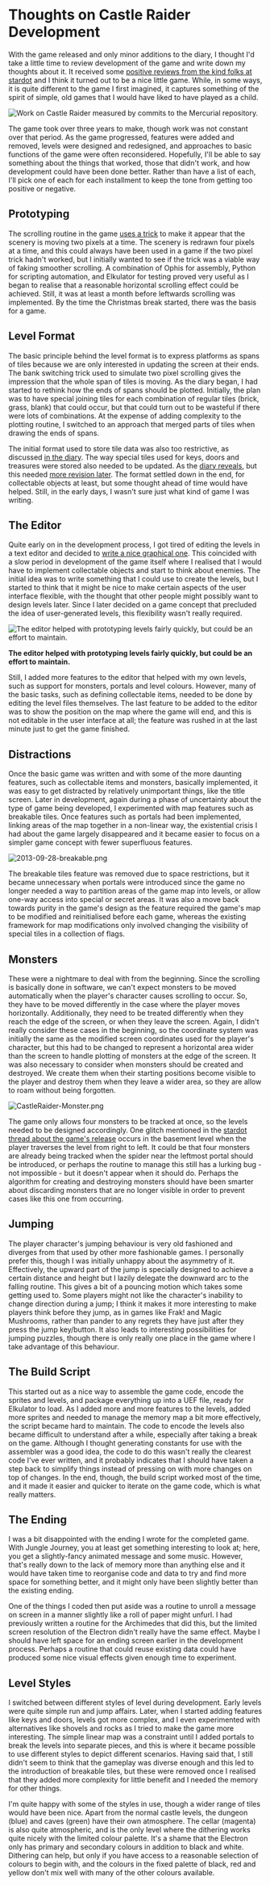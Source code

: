 # Thoughts on Castle Raider Development

With the game released and only minor additions to the diary, I thought I'd take a little time to review development of the game and write down my thoughts about it. It received some [positive reviews from the kind folks at stardot](http://stardot.org.uk/forums/viewtopic.php?f=1&t=8991) and I think it turned out to be a nice little game. While, in some ways, it is quite different to the game I first imagined, it captures something of the spirit of simple, old games that I would have liked to have played as a child.

![Work on Castle Raider measured by commits to the Mercurial repository.](./images/Castle-Raider-activity.png "Work on Castle Raider measured by commits to the Mercurial repository.")

The game took over three years to make, though work was not constant over that period. As the game progressed, features were added and removed, levels were designed and redesigned, and approaches to basic functions of the game were often reconsidered. Hopefully, I'll be able to say something about the things that worked, those that didn't work, and how development could have been done better. Rather than have a list of each, I'll pick one of each for each installment to keep the tone from getting too positive or negative.

## Prototyping

The scrolling routine in the game [uses a trick](http://www.retrosoftware.co.uk/wiki/index.php/Castle_Raider/DevelopmentDiary#Laying_Foundations_.282012-01-07.2C_2012-01-08.29) to make it appear that the scenery is moving two pixels at a time. The scenery is redrawn four pixels at a time, and this could always have been used in a game if the two pixel trick hadn't worked, but I initially wanted to see if the trick was a viable way of faking smoother scrolling. A combination of Ophis for assembly, Python for scripting automation, and Elkulator for testing proved very useful as I began to realise that a reasonable horizontal scrolling effect could be achieved. Still, it was at least a month before leftwards scrolling was implemented. By the time the Christmas break started, there was the basis for a game.

## Level Format

The basic principle behind the level format is to express platforms as spans of tiles because we are only interested in updating the screen at their ends. The bank switching trick used to simulate two pixel scrolling gives the impression that the whole span of tiles is moving. As the diary began, I had started to rethink how the ends of spans should be plotted. Initially, the plan was to have special joining tiles for each combination of regular tiles (brick, grass, blank) that could occur, but that could turn out to be wasteful if there were lots of combinations. At the expense of adding complexity to the plotting routine, I switched to an approach that merged parts of tiles when drawing the ends of spans.

The initial format used to store tile data was also too restrictive, as discussed [in the diary](http://www.retrosoftware.co.uk/wiki/index.php/Castle_Raider/DevelopmentDiary#Background_on_Foreground_.282012-01-15.29). The way special tiles used for keys, doors and treasures were stored also needed to be updated. As the [diary reveals](http://www.retrosoftware.co.uk/wiki/index.php/Castle_Raider/DevelopmentDiary#Picking_Things_Up_.282012-05-04.29), but this needed [more revision later](http://www.retrosoftware.co.uk/wiki/index.php/Castle_Raider/DevelopmentDiary#Picking_Things_Up_.282012-05-04.29). The format settled down in the end, for collectable objects at least, but some thought ahead of time would have helped. Still, in the early days, I wasn't sure just what kind of game I was writing.

## The Editor

Quite early on in the development process, I got tired of editing the levels in a text editor and decided to [write a nice graphical one](http://www.retrosoftware.co.uk/wiki/index.php/Castle_Raider/DevelopmentDiary#Construction_Kit_.282012-03-17.29). This coincided with a slow period in development of the game itself where I realised that I would have to implement collectable objects and start to think about enemies. The initial idea was to write something that I could use to create the levels, but I started to think that it might be nice to make certain aspects of the user interface flexible, with the thought that other people might possibly want to design levels later. Since I later decided on a game concept that precluded the idea of user-generated levels, this flexibility wasn't really required.

![The editor helped with prototyping levels fairly quickly, but could be an effort to maintain.](./images/Editor1-half.png "fig:The editor helped with prototyping levels fairly quickly, but could be an effort to maintain.")
**The editor helped with prototyping levels fairly quickly, but could be an effort to maintain.**

Still, I added more features to the editor that helped with my own levels, such as support for monsters, portals and level colours. However, many of the basic tasks, such as defining collectable items, needed to be done by editing the level files themselves. The last feature to be added to the editor was to show the position on the map where the game will end, and this is not editable in the user interface at all; the feature was rushed in at the last minute just to get the game finished.

## Distractions

Once the basic game was written and with some of the more daunting features, such as collectable items and monsters, basically implemented, it was easy to get distracted by relatively unimportant things, like the title screen. Later in development, again during a phase of uncertainty about the type of game being developed, I experimented with map features such as breakable tiles. Once features such as portals had been implemented, linking areas of the map together in a non-linear way, the existential crisis I had about the game largely disappeared and it became easier to focus on a simpler game concept with fewer superfluous features.

![](./images/2013-09-28-breakable.png "2013-09-28-breakable.png")

The breakable tiles feature was removed due to space restrictions, but it became unnecessary when portals were introduced since the game no longer needed a way to partition areas of the game map into levels, or allow one-way access into special or secret areas. It was also a move back towards purity in the game's design as the feature required the game's map to be modified and reinitialised before each game, whereas the existing framework for map modifications only involved changing the visibility of special tiles in a collection of flags.

## Monsters

These were a nightmare to deal with from the beginning. Since the scrolling is basically done in software, we can't expect monsters to be moved automatically when the player's character causes scrolling to occur. So, they have to be moved differently in the case where the player moves horizontally. Additionally, they need to be treated differently when they reach the edge of the screen, or when they leave the screen. Again, I didn't really consider these cases in the beginning, so the coordinate system was initially the same as the modified screen coordinates used for the player's character, but this had to be changed to represent a horizontal area wider than the screen to handle plotting of monsters at the edge of the screen. It was also necessary to consider when monsters should be created and destroyed. We create them when their starting positions become visible to the player and destroy them when they leave a wider area, so they are allow to roam without being forgotten.

![](./images/CastleRaider-Monster.png "CastleRaider-Monster.png")

The game only allows four monsters to be tracked at once, so the levels needed to be designed accordingly. One glitch mentioned in the [stardot thread about the game's release](http://stardot.org.uk/forums/viewtopic.php?f=1&t=8991&p=102332#p100898) occurs in the basement level when the player traverses the level from right to left. It could be that four monsters are already being tracked when the spider near the leftmost portal should be introduced, or perhaps the routine to manage this still has a lurking bug - not impossible - but it doesn't appear when it should do. Perhaps the algorithm for creating and destroying monsters should have been smarter about discarding monsters that are no longer visible in order to prevent cases like this one from occurring.

## Jumping

The player character's jumping behaviour is very old fashioned and diverges from that used by other more fashionable games. I personally prefer this, though I was initially unhappy about the asymmetry of it. Effectively, the upward part of the jump is specially designed to achieve a certain distance and height but I lazily delegate the downward arc to the falling routine. This gives a bit of a pouncing motion which takes some getting used to. Some players might not like the character's inability to change direction during a jump; I think it makes it more interesting to make players think before they jump, as in games like Frak! and Magic Mushrooms, rather than pander to any regrets they have just after they press the jump key/button. It also leads to interesting possibilities for jumping puzzles, though there is only really one place in the game where I take advantage of this behaviour.

## The Build Script

This started out as a nice way to assemble the game code, encode the sprites and levels, and package everything up into a UEF file, ready for Elkulator to load. As I added more and more features to the levels, added more sprites and needed to manage the memory map a bit more effectively, the script became hard to maintain. The code to encode the levels also became difficult to understand after a while, especially after taking a break on the game. Although I thought generating constants for use with the assembler was a good idea, the code to do this wasn't really the clearest code I've ever written, and it probably indicates that I should have taken a step back to simplify things instead of pressing on with more changes on top of changes. In the end, though, the build script worked most of the time, and it made it easier and quicker to iterate on the game code, which is what really matters.

## The Ending

I was a bit disappointed with the ending I wrote for the completed game. With Jungle Journey, you at least get something interesting to look at; here, you get a slightly-fancy animated message and some music. However, that's really down to the lack of memory more than anything else and it would have taken time to reorganise code and data to try and find more space for something better, and it might only have been slightly better than the existing ending.

One of the things I coded then put aside was a routine to unroll a message on screen in a manner slightly like a roll of paper might unfurl. I had previously written a routine for the Archimedes that did this, but the limited screen resolution of the Electron didn't really have the same effect. Maybe I should have left space for an ending screen earlier in the development process. Perhaps a routine that could reuse existing data could have produced some nice visual effects given enough time to experiment.

## Level Styles

I switched between different styles of level during development. Early levels were quite simple run and jump affairs. Later, when I started adding features like keys and doors, levels got more complex, and I even experimented with alternatives like shovels and rocks as I tried to make the game more interesting. The simple linear map was a constraint until I added portals to break the levels into separate pieces, and this is where it became possible to use different styles to depict different scenarios. Having said that, I still didn't seem to think that the gameplay was diverse enough and this led to the introduction of breakable tiles, but these were removed once I realised that they added more complexity for little benefit and I needed the memory for other things.

I'm quite happy with some of the styles in use, though a wider range of tiles would have been nice. Apart from the normal castle levels, the dungeon (blue) and caves (green) have their own atmosphere. The cellar (magenta) is also quite atmospheric, and is the only level where the dithering works quite nicely with the limited colour palette. It's a shame that the Electron only has primary and secondary colours in addition to black and white. Dithering can help, but only if you have access to a reasonable selection of colours to begin with, and the colours in the fixed palette of black, red and yellow don't mix well with many of the other colours available.
